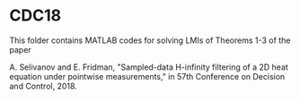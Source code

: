 # CDC18
This folder contains MATLAB codes for solving LMIs of Theorems 1-3 of the paper 

A. Selivanov and E. Fridman, "Sampled-data H-infinity filtering of a 2D heat equation under pointwise measurements," in 57th Conference on Decision and Control, 2018.
